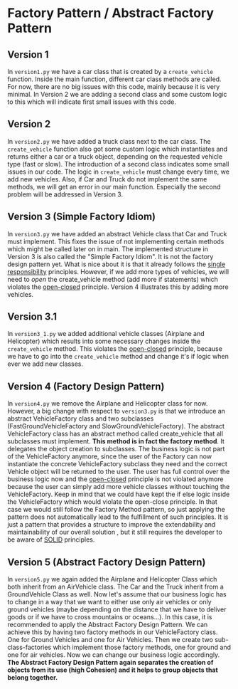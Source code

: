 # Factory Pattern / Abstract Factory Pattern

## Version 1

In `version1.py` we have a car class that is created by a `create_vehicle` function. Inside the main function, different
car class methods are called.
For now, there are no big issues with this code, mainly because it is very minimal.
In Version 2 we are adding a second class and some custom logic to this which will indicate first small issues with this
code.

## Version 2

In `version2.py` we have added a truck class next to the car class. The `create_vehicle` function also got some custom
logic
which instantiates and returns either a car or a truck object, depending on the requested vehicle type (fast or slow).
The introduction of a second class indicates some small issues in our code. The logic in `create_vehicle` must change
every time, we add new vehicles.
Also, if Car and Truck do not implement the same methods, we will get an error in our main function. Especially the
second problem will be addressed in Version 3.

## Version 3 (Simple Factory Idiom)

In `version3.py` we have added an abstract Vehicle class that Car and Truck must implement. This fixes the issue of not
implementing certain methods which might be called later on in main.
The implemented structure in Version 3 is also called the "Simple Factory Idiom". It is not the factory design pattern
yet.
What is nice about it is that it already follows
the [single responsibility](https://en.wikipedia.org/wiki/Single_responsibility_principle) principles.
However, if we add more types of vehicles, we will need to _open_ the create_vehicle method (add more if statements)
which violates the  [open-closed](https://en.wikipedia.org/wiki/Open%E2%80%93closed_principle) principle.
Version 4 illustrates this by adding more vehicles.

## Version 3.1

In `version3_1.py` we added additional vehicle classes (Airplane and Helicopter) which results into some necessary
changes inside the `create_vehicle` method.
This violates the [open-closed](https://en.wikipedia.org/wiki/Open%E2%80%93closed_principle) principle, because we have
to go into the `create_vehicle` method and change it's if logic when ever we add new classes.

## Version 4 (Factory Design Pattern)

In `version4.py` we remove the Airplane and Helicopter class for now. However, a big change with respect
to `version3.py` is that we introduce an abstract VehicleFactory class and two subclasses (FastGroundVehicleFactory and
SlowGroundVehicleFactory).
The abstract VehicleFactory class has an abstract method called create_vehicle that all subclasses must implement.
**This method is in fact the factory method**. It delegates the object creation to subclasses. The business logic is not part of the
VehicleFactory anymore, since the user of the Factory can now instantiate the concrete VehicleFactory subclass they need
and the correct Vehicle object will be returned to the user. The user has full control over the business logic now and
the [open-closed](https://en.wikipedia.org/wiki/Open%E2%80%93closed_principle) principle is not violated anymore because
the user can simply add more vehicle classes without touching the VehicleFactory. Keep in mind that we could have kept
the
if else logic inside the VehicleFactory which would violate the open-close principle. In that case we would still follow
the Factory Method pattern, so just applying the pattern does not automatically lead to the fulfillment of such
principles. It is just a pattern that provides a structure to improve the extendability and maintainability of our
overall solution , but it still requires the developer to be aware of [SOLID](https://en.wikipedia.org/wiki/SOLID)
principles.

## Version 5 (Abstract Factory Design Pattern)

In `version5.py` we again added the Airplane and Helicopter Class which both inherit from an AirVehicle class.
The Car and the Truck inherit from a GroundVehicle Class as well.
Now let's assume that our business logic has to change in a way that we want to either use only air vehicles or only
ground vehicles (maybe depending on the distance that we have to deliver goods or if we have to cross mountains or
oceans...). In this case, it is recommended to apply the Abstract Factory Design Pattern. We can achieve this by having 
two factory methods in our VehicleFactory class. One for Ground Vehicles and one for Air Vehicles. 
Then we create two sub-class-factories which implement those factory methods, one for ground and one for air vehicles.
Now we can change our business logic accordingly. **The Abstract Factory Design Pattern again separates the creation of 
objects from its use (high Cohesion) and it helps to group objects that belong together.** 
